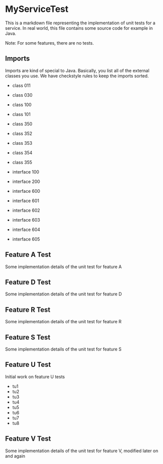 MyServiceTest
=============

This is a markdown file representing
the implementation of unit tests for a service.
In real world, this file contains some source
code for example in Java.

Note: For some features, there are no tests.

Imports
-------

Imports are kind of special to Java.
Basically, you list all of the external classes
you use. We have checkstyle rules to keep the
imports sorted.

- class 011
- class 030
- class 100
- class 101
- class 350
- class 352
- class 353
- class 354
- class 355

- interface 100
- interface 200
- interface 600
- interface 601
- interface 602
- interface 603
- interface 604
- interface 605

Feature A Test
--------------

Some implementation details of the unit test for feature A

Feature D Test
--------------

Some implementation details of the unit test for feature D

Feature R Test
--------------

Some implementation details of the unit test for feature R

Feature S Test
--------------

Some implementation details of the unit test for feature S

Feature U Test
--------------

Initial work on feature U tests

- tu1
- tu2
- tu3
- tu4
- tu5
- tu6
- tu7
- tu8

Feature V Test
--------------

Some implementation details of the unit test for feature V,
modified later on and again
